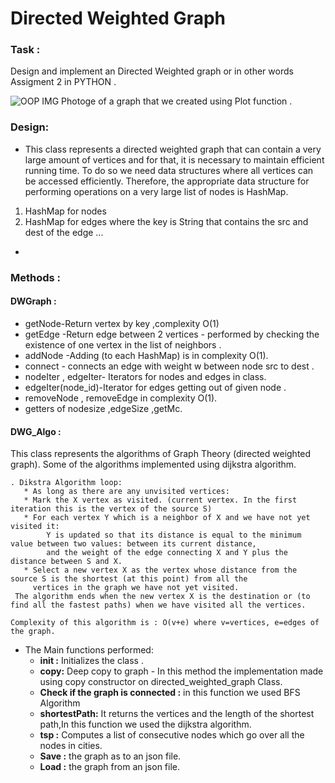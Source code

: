 # Directed Weighted Graph

### Task :

Design and implement an Directed Weighted graph or in other words Assigment 2  in PYTHON .

![OOP IMG](https://user-images.githubusercontent.com/74476764/147874740-29a6c7aa-fe2a-42b9-a87f-47ffd90250ab.jpeg)
 Photoge of a graph that we created using Plot function .

### Design:
- This class represents a directed weighted graph
that can contain a very large amount of vertices and for that, it is necessary to maintain efficient running time.
To do so we need data structures where all vertices can be accessed efficiently. 
Therefore, the appropriate data structure for performing operations on a very large list of nodes is HashMap. 
1. HashMap for nodes 
2. HashMap for edges where the key is String that contains the src and dest of the edge ...
- 

### Methods :
#### DWGraph :
- getNode-Return vertex by key ,complexity O(1)
- getEdge -Return edge between 2 vertices - performed by checking the existence of one vertex in the list of neighbors .
- addNode -Adding (to each HashMap) is in complexity O(1).
- connect - connects an edge with weight w between node src to dest .
- nodeIter , edgeIter- Iterators for nodes and edges in class.
- edgeIter(node_id)-Iterator for edges getting out of given node .
- removeNode , removeEdge  in complexity O(1).
- getters of nodesize ,edgeSize ,getMc.


#### DWG_Algo :
This class represents the algorithms of Graph Theory (directed weighted graph).
Some of the algorithms implemented using dijkstra algorithm.
```
. Dikstra Algorithm loop:
   * As long as there are any unvisited vertices:
   * Mark the X vertex as visited. (current vertex. In the first iteration this is the vertex of the source S)
   * For each vertex Y which is a neighbor of X and we have not yet visited it:
        Y is updated so that its distance is equal to the minimum value between two values: between its current distance,
        and the weight of the edge connecting X and Y plus the distance between S and X.
   * Select a new vertex X as the vertex whose distance from the source S is the shortest (at this point) from all the
     vertices in the graph we have not yet visited.
 The algorithm ends when the new vertex X is the destination or (to find all the fastest paths) when we have visited all the vertices.

Complexity of this algorithm is : O(v+e) where v=vertices, e=edges of the graph.
```
- The Main  functions  performed:
  - **init :** Initializes the class .
  - **copy:** Deep copy to graph - In this method the implementation made using copy constructor on directed_weighted_graph Class.
  - **Check if the graph is connected :** in this function we used BFS Algorithm
  - **shortestPath:** It returns the vertices  and the length of the shortest path,In this function we used the dijkstra algorithm.
  - **tsp :** Computes a list of consecutive nodes which go over all the nodes in cities.
  - **Save :** the graph as to an json file.
  - **Load :** the graph from an json file.







  

